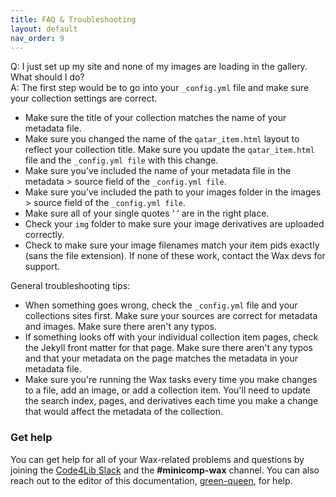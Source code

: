 ```yaml
---
title: FAQ & Troubleshooting
layout: default
nav_order: 9
---
```

Q: I just set up my site and none of my images are loading in the gallery. What should I do?  
A: The first step would be to go into your `_config.yml` file and make sure your collection settings are correct.   
  * Make sure the title of your collection matches the name of your metadata file.  
  * Make sure you changed the name of the `qatar_item.html` layout to reflect your collection title. Make sure you update the `qatar_item.html` file and the `_config.yml file` with this change.  
  * Make sure you’ve included the name of your metadata file in the metadata > source field of the `_config.yml file`.  
  * Make sure you’ve included the path to your images folder in the images > source field of the `_config.yml file`.   
  * Make sure all of your single quotes ‘ ‘ are in the right place.  
  * Check your `img` folder to make sure your image derivatives are uploaded correctly.   
  * Check to make sure your image filenames match your item pids exactly (sans the file extension). If none of these work, contact the Wax devs for support.

General troubleshooting tips:
* When something goes wrong, check the `_config.yml` file and your collections sites first. Make sure your sources are correct for metadata and images. Make sure there aren't any typos.
* If something looks off with your individual collection item pages, check the Jekyll front matter for that page. Make sure there aren't any typos and that your metadata on the page matches the metadata in your metadata file.
* Make sure you're running the Wax tasks every time you make changes to a file, add an image, or add a collection item. You'll need to update the search index, pages, and derivatives each time you make a change that would affect the metadata of the collection.

### Get help
You can get help for all of your Wax-related problems and questions by joining the [Code4Lib Slack](https://docs.google.com/forms/d/e/1FAIpQLSeD77mBp0Y13mFePF8UmDwFrlbxNx3VttEjz_3dgglJeK-Zbg/viewform?c=0&w=1) and the **#minicomp-wax** channel. You can also reach out to the editor of this documentation, [green-queen](https://github.com/green-queen), for help.

